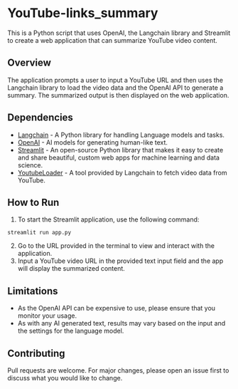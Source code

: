 # YouTube-links_summary

This is a Python script that uses OpenAI, the Langchain library and Streamlit to create a web application that can summarize YouTube video content. 

## Overview

The application prompts a user to input a YouTube URL and then uses the Langchain library to load the video data and the OpenAI API to generate a summary. The summarized output is then displayed on the web application. 

## Dependencies

* [Langchain](https://github.com/Langchain/langchain) - A Python library for handling Language models and tasks.
* [OpenAI](https://www.openai.com/) - AI models for generating human-like text.
* [Streamlit](https://streamlit.io/) - An open-source Python library that makes it easy to create and share beautiful, custom web apps for machine learning and data science.
* [YoutubeLoader](https://github.com/Langchain/langchain/blob/main/langchain/document_loaders/youtube_loader.py) - A tool provided by Langchain to fetch video data from YouTube.


## How to Run

1. To start the Streamlit application, use the following command:
```
streamlit run app.py
```
2. Go to the URL provided in the terminal to view and interact with the application.
3. Input a YouTube video URL in the provided text input field and the app will display the summarized content.

## Limitations

* As the OpenAI API can be expensive to use, please ensure that you monitor your usage.
* As with any AI generated text, results may vary based on the input and the settings for the language model.

## Contributing

Pull requests are welcome. For major changes, please open an issue first to discuss what you would like to change.
